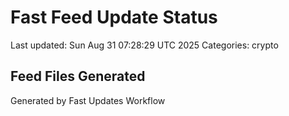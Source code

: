 # Fast Feed Update Status
Last updated: Sun Aug 31 07:28:29 UTC 2025
Categories: crypto

## Feed Files Generated

Generated by Fast Updates Workflow
